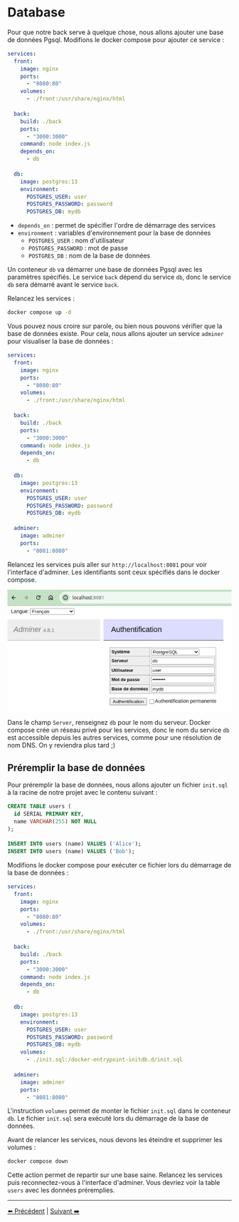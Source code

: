 
# Database

Pour que notre back serve à quelque chose, nous allons ajouter une base de données Pgsql. Modifions le docker compose pour ajouter ce service :

```yaml
services:
  front:
    image: nginx
    ports:
      - "8080:80"
    volumes:
      - ./front:/usr/share/nginx/html

  back:
    build: ./back
    ports:
      - "3000:3000"
    command: node index.js
    depends_on:
      - db

  db:
    image: postgres:13
    environment:
      POSTGRES_USER: user
      POSTGRES_PASSWORD: password
      POSTGRES_DB: mydb
```

- `depends_on` : permet de spécifier l'ordre de démarrage des services
- `environment` : variables d'environnement pour la base de données
  - `POSTGRES_USER` : nom d'utilisateur
  - `POSTGRES_PASSWORD` : mot de passe
  - `POSTGRES_DB` : nom de la base de données

Un conteneur `db` va démarrer une base de données Pgsql avec les paramètres spécifiés. Le service `back` dépend du service `db`, donc le service `db` sera démarré avant le service `back`.

Relancez les services :

```bash
docker compose up -d
```

Vous pouvez nous croire sur parole, ou bien nous pouvons vérifier que la base de données existe. Pour cela, nous allons ajouter un service `adminer` pour visualiser la base de données :

```yaml
services:
  front:
    image: nginx
    ports:
      - "8080:80"
    volumes:
      - ./front:/usr/share/nginx/html

  back:
    build: ./back
    ports:
      - "3000:3000"
    command: node index.js
    depends_on:
      - db

  db:
    image: postgres:13
    environment:
      POSTGRES_USER: user
      POSTGRES_PASSWORD: password
      POSTGRES_DB: mydb

  adminer:
    image: adminer
    ports:
      - "8081:8080"
```

Relancez les services puis aller sur `http://localhost:8081` pour voir l'interface d'adminer. Les identifiants sont ceux spécifiés dans le docker compose.

![Adminer](./adminer.png)

Dans le champ `Server`, renseignez `db` pour le nom du serveur. Docker compose crée un réseau privé pour les services, donc le nom du service `db` est accessible depuis les autres services, comme pour une résolution de nom DNS. On y reviendra plus tard ;)

## Préremplir la base de données

Pour préremplir la base de données, nous allons ajouter un fichier `init.sql` à la racine de notre projet avec le contenu suivant :

```sql
CREATE TABLE users (
  id SERIAL PRIMARY KEY,
  name VARCHAR(255) NOT NULL
);

INSERT INTO users (name) VALUES ('Alice');
INSERT INTO users (name) VALUES ('Bob');
```

Modifions le docker compose pour exécuter ce fichier lors du démarrage de la base de données :

```yaml
services:
  front:
    image: nginx
    ports:
      - "8080:80"
    volumes:
      - ./front:/usr/share/nginx/html

  back:
    build: ./back
    ports:
      - "3000:3000"
    command: node index.js
    depends_on:
      - db

  db:
    image: postgres:13
    environment:
      POSTGRES_USER: user
      POSTGRES_PASSWORD: password
      POSTGRES_DB: mydb
    volumes:
      - ./init.sql:/docker-entrypoint-initdb.d/init.sql

  adminer:
    image: adminer
    ports:
      - "8081:8080"
```

L'instruction `volumes` permet de monter le fichier `init.sql` dans le conteneur `db`. Le fichier `init.sql` sera exécuté lors du démarrage de la base de données.

Avant de relancer les services, nous devons les éteindre et supprimer les volumes :

```bash
docker compose down
```

Cette action permet de repartir sur une base saine. Relancez les services puis reconnectez-vous à l'interface d'adminer. Vous devriez voir la table `users` avec les données préremplies.

---

[:arrow_left:  Précédent](./back.md) | [Suivant :arrow_right:](./volumes.md)
